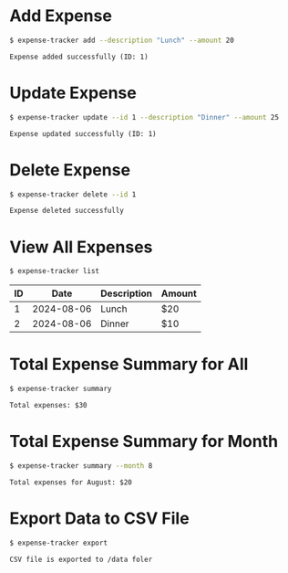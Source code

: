 # Add Expense
```bash
$ expense-tracker add --description "Lunch" --amount 20
```
`Expense added successfully (ID: 1)`

# Update Expense
```bash
$ expense-tracker update --id 1 --description "Dinner" --amount 25
```
`Expense updated successfully (ID: 1)`

# Delete Expense
```bash
$ expense-tracker delete --id 1
```
`Expense deleted successfully`

# View All Expenses
```bash
$ expense-tracker list
```
| ID | Date | Description | Amount |
|---|------------|-------|-----|
| 1 | 2024-08-06 | Lunch | $20 |
| 2 | 2024-08-06 | Dinner | $10 |

# Total Expense Summary for All
```bash
$ expense-tracker summary
```
`Total expenses: $30`

# Total Expense Summary for Month
```bash
$ expense-tracker summary --month 8
```
`Total expenses for August: $20`

# Export Data to CSV File
```bash
$ expense-tracker export
```
`CSV file is exported to /data foler`

